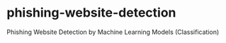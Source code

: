 # phishing-website-detection
Phishing Website Detection by Machine Learning Models (Classification)

